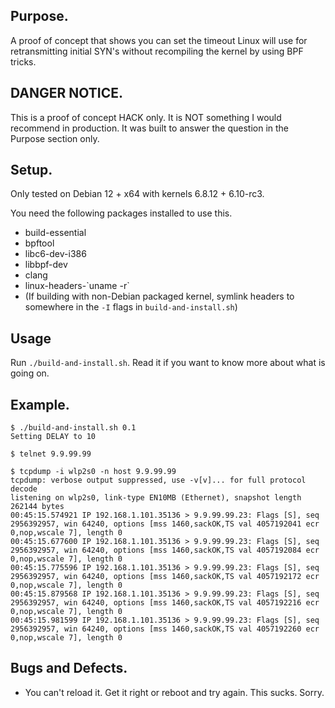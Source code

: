 ## Purpose.

A proof of concept that shows you can set the timeout Linux will use for retransmitting initial SYN's without recompiling the kernel by using BPF tricks.

## DANGER NOTICE.

This is a proof of concept HACK only. It is NOT something I would recommend in production. It was built to answer the question in the Purpose section only.

## Setup.

Only tested on Debian 12 + x64 with kernels 6.8.12 + 6.10-rc3.

You need the following packages installed to use this.

- build-essential
- bpftool
- libc6-dev-i386
- libbpf-dev
- clang
- linux-headers-\`uname -r\`
- (If building with non-Debian packaged kernel, symlink headers to somewhere in the `-I` flags in `build-and-install.sh`)

## Usage

Run `./build-and-install.sh`. Read it if you want to know more about what is going on.

## Example.

```
$ ./build-and-install.sh 0.1
Setting DELAY to 10

$ telnet 9.9.99.99

$ tcpdump -i wlp2s0 -n host 9.9.99.99
tcpdump: verbose output suppressed, use -v[v]... for full protocol decode
listening on wlp2s0, link-type EN10MB (Ethernet), snapshot length 262144 bytes
00:45:15.574921 IP 192.168.1.101.35136 > 9.9.99.99.23: Flags [S], seq 2956392957, win 64240, options [mss 1460,sackOK,TS val 4057192041 ecr 0,nop,wscale 7], length 0
00:45:15.677600 IP 192.168.1.101.35136 > 9.9.99.99.23: Flags [S], seq 2956392957, win 64240, options [mss 1460,sackOK,TS val 4057192084 ecr 0,nop,wscale 7], length 0
00:45:15.775596 IP 192.168.1.101.35136 > 9.9.99.99.23: Flags [S], seq 2956392957, win 64240, options [mss 1460,sackOK,TS val 4057192172 ecr 0,nop,wscale 7], length 0
00:45:15.879568 IP 192.168.1.101.35136 > 9.9.99.99.23: Flags [S], seq 2956392957, win 64240, options [mss 1460,sackOK,TS val 4057192216 ecr 0,nop,wscale 7], length 0
00:45:15.981599 IP 192.168.1.101.35136 > 9.9.99.99.23: Flags [S], seq 2956392957, win 64240, options [mss 1460,sackOK,TS val 4057192260 ecr 0,nop,wscale 7], length 0
```

## Bugs and Defects.

- You can't reload it. Get it right or reboot and try again. This sucks. Sorry.

